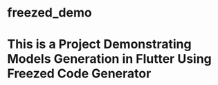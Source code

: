 # freezed_demo

# This is a Project Demonstrating Models Generation in Flutter Using Freezed Code Generator




